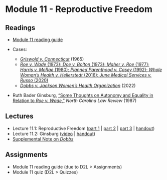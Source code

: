 # Module 11 - Reproductive Freedom

## Readings

- [Module 11 reading guide](https://github.com/dingherself/phil-324/raw/main/reading-guides/11-reading-guide.docx)
- Cases:
  - [*Griswold v. Connecticut*](https://arizona.box.com/s/qvrv3hatuy64l4ybavfjfrmttjmduuzu) (1965)
  - [*Roe v. Wade* (1973); *Doe v. Bolton* (1973); *Maher v. Roe* (1977); *Harris v. McRae* (1980); *Planned Parenthood v. Casey* (1992); *Whole Woman’s Health v. Hellerstedt* (2016); *June Medical Services v. Russo* (2020)](https://arizona.box.com/s/ehs6iwzozvsuf9a5ar0sbdkah097jr3z)
  - [*Dobbs v. Jackson Women’s Health Organization*](https://arizona.box.com/s/flwydjxo50f1m1h11xok0p2mulqi6c0f) (2022)

- Ruth Bader Ginsburg, [“Some Thoughts on Autonomy and Equality in Relation to *Roe v. Wade*,”](https://scholarship.law.unc.edu/cgi/viewcontent.cgi?referer=&httpsredir=1&article=2961&context=nclr) *North Carolina Law Review* (1987)

## Lectures

- Lecture 11.1: Reproductive Freedom ([part 1](https://youtu.be/Ew21ZjJ2ing) \| [part 2](https://youtu.be/VZkcdxJF_T8) \| [part 3](https://youtu.be/sBmGp1hmyBY) \| [handout](https://github.com/dingherself/phil-324/blob/main/handouts/11-reproductive-freedom.md))
- Lecture 11.2: Ginsburg ([video](https://youtu.be/2ykEmmiYXpg) \| [handout](https://github.com/dingherself/phil-324/blob/main/handouts/11-ginsburg.md))
- [Supplemental Note on *Dobbs*](https://github.com/dingherself/phil-324/blob/main/handouts/11-dobbs.md)

## Assignments

- Module 11 reading guide (due to D2L > Assignments)
- Module 11 quiz (D2L > Quizzes)